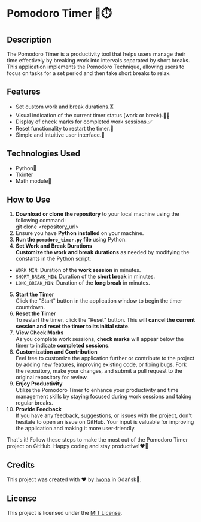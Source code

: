 # Pomodoro Timer 🍅⏱️

## Description

The Pomodoro Timer is a productivity tool that helps users manage their time effectively by breaking work into intervals separated by short breaks. This application implements the Pomodoro Technique, allowing users to focus on tasks for a set period and then take short breaks to relax. 

## Features

- Set custom work and break durations.⏳
- Visual indication of the current timer status (work or break).💼💤
- Display of check marks for completed work sessions.✅
- Reset functionality to restart the timer.🔄
- Simple and intuitive user interface.📲

## Technologies Used

- Python🐍
- Tkinter
- Math module🧮

## How to Use

1. **Download or clone the repository** to your local machine using the following command:\
git clone <repository_url>
2. Ensure you have **Python installed** on your machine.
3.  **Run the `pomodoro_timer.py` file** using Python.
4. **Set Work and Break Durations**\
**Customize the work and break durations** as needed by modifying the constants in the Python script:
- `WORK_MIN`: Duration of the **work session** in minutes.
- `SHORT_BREAK_MIN`: Duration of the **short break** in minutes.
- `LONG_BREAK_MIN`: Duration of the **long break** in minutes.
5. **Start the Timer**\
  Click the "Start" button in the application window to begin the timer countdown. 
4. **Reset the Timer**\
  To restart the timer, click the "Reset" button. This will **cancel the current session and reset the timer to its initial state**.
5. **View Check Marks**\
  As you complete work sessions, **check marks** will appear below the timer to indicate **completed sessions**.
6. **Customization and Contribution**\
   Feel free to customize the application further or contribute to the project by adding new features, improving existing code, or fixing bugs. Fork the repository, make your changes, and submit a pull request to the original repository for review.
7. **Enjoy Productivity**\
  Utilize the Pomodoro Timer to enhance your productivity and time management skills by staying focused during work sessions and taking regular breaks.
8. **Provide Feedback**\
  If you have any feedback, suggestions, or issues with the project, don't hesitate to open an issue on GitHub. Your input is valuable for improving the application and making it more user-friendly.

That's it! Follow these steps to make the most out of the Pomodoro Timer project on GitHub. Happy coding and stay productive!❤️🧠
  
## Credits

This project was created with ❤️ by [Iwona](https://www.linkedin.com/in/iwona-rafa%C5%82owska-762626212/) in Gdańsk🌊.

## License

This project is licensed under the [MIT License](LICENSE).
